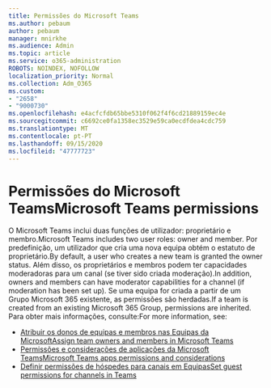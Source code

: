 ```yaml
---
title: Permissões do Microsoft Teams
ms.author: pebaum
author: pebaum
manager: mnirkhe
ms.audience: Admin
ms.topic: article
ms.service: o365-administration
ROBOTS: NOINDEX, NOFOLLOW
localization_priority: Normal
ms.collection: Adm_O365
ms.custom:
- "2658"
- "9000730"
ms.openlocfilehash: e4acfcfdb65bbe5310f062f4f6cd21889159ec4e
ms.sourcegitcommit: c6692ce0fa1358ec3529e59ca0ecdfdea4cdc759
ms.translationtype: MT
ms.contentlocale: pt-PT
ms.lasthandoff: 09/15/2020
ms.locfileid: "47777723"
---
```

# <a name="microsoft-teams-permissions"></a><span data-ttu-id="c6cdb-102">Permissões do Microsoft Teams</span><span class="sxs-lookup"><span data-stu-id="c6cdb-102">Microsoft Teams permissions</span></span>

<span data-ttu-id="c6cdb-103">O Microsoft Teams inclui duas funções de utilizador: proprietário e membro.</span><span class="sxs-lookup"><span data-stu-id="c6cdb-103">Microsoft Teams includes two user roles: owner and member.</span></span> <span data-ttu-id="c6cdb-104">Por predefinição, um utilizador que cria uma nova equipa obtém o estatuto de proprietário.</span><span class="sxs-lookup"><span data-stu-id="c6cdb-104">By default, a user who creates a new team is granted the owner status.</span></span> <span data-ttu-id="c6cdb-105">Além disso, os proprietários e membros podem ter capacidades moderadoras para um canal (se tiver sido criada moderação).</span><span class="sxs-lookup"><span data-stu-id="c6cdb-105">In addition, owners and members can have moderator capabilities for a channel (if moderation has been set up).</span></span> <span data-ttu-id="c6cdb-106">Se uma equipa for criada a partir de um Grupo Microsoft 365 existente, as permissões são herdadas.</span><span class="sxs-lookup"><span data-stu-id="c6cdb-106">If a team is created from an existing Microsoft 365 Group, permissions are inherited.</span></span> <span data-ttu-id="c6cdb-107">Para obter mais informações, consulte:</span><span class="sxs-lookup"><span data-stu-id="c6cdb-107">For more information, see:</span></span>

- [<span data-ttu-id="c6cdb-108">Atribuir os donos de equipas e membros nas Equipas da Microsoft</span><span class="sxs-lookup"><span data-stu-id="c6cdb-108">Assign team owners and members in Microsoft Teams</span></span>](https://docs.microsoft.com/microsoftteams/assign-roles-permissions)
- [<span data-ttu-id="c6cdb-109">Permissões e considerações de aplicações da Microsoft Teams</span><span class="sxs-lookup"><span data-stu-id="c6cdb-109">Microsoft Teams apps permissions and considerations</span></span>](https://docs.microsoft.com/microsoftteams/app-permissions)
- [<span data-ttu-id="c6cdb-110">Definir permissões de hóspedes para canais em Equipas</span><span class="sxs-lookup"><span data-stu-id="c6cdb-110">Set guest permissions for channels in Teams</span></span>](https://support.office.com/article/4756c468-2746-4bfd-a582-736d55fcc169)
